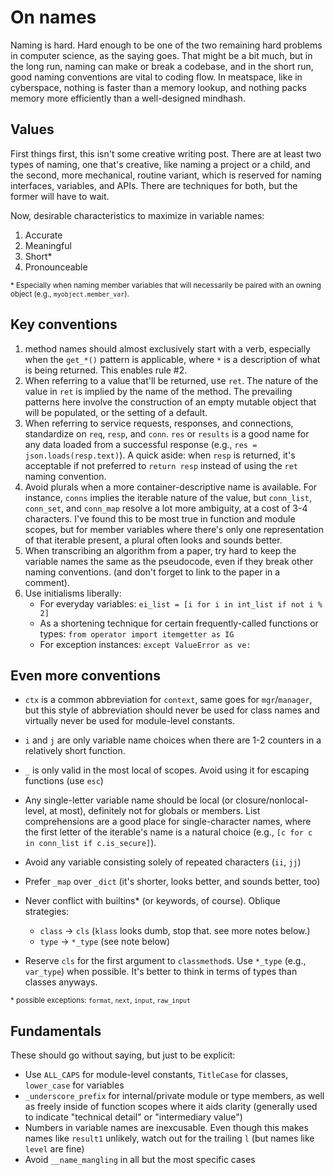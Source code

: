 # On names

Naming is hard. Hard enough to be one of the two remaining hard
problems in computer science, as the saying goes. That might be a bit
much, but in the long run, naming can make or break a codebase, and in
the short run, good naming conventions are vital to coding flow. In
meatspace, like in cyberspace, nothing is faster than a memory lookup,
and nothing packs memory more efficiently than a well-designed
mindhash.

## Values

First things first, this isn't some creative writing post. There are
at least two types of naming, one that's creative, like naming a
project or a child, and the second, more mechanical, routine variant,
which is reserved for naming interfaces, variables, and APIs. There
are techniques for both, but the former will have to wait.

Now, desirable characteristics to maximize in variable names:

1. Accurate
2. Meaningful
3. Short*
4. Pronounceable

<small>\* Especially when naming member variables that will necessarily be
   paired with an owning object (e.g., `myobject.member_var`).</small>

## Key conventions

1. method names should almost exclusively start with a verb, especially
   when the `get_*()` pattern is applicable, where `*` is a description of
   what is being returned. This enables rule #2.
2. When referring to a value that'll be returned, use `ret`. The
   nature of the value in `ret` is implied by the name of the
   method. The prevailing patterns here involve the construction of an
   empty mutable object that will be populated, or the setting of a
   default.
3. When referring to service requests, responses, and connections, standardize
   on `req`, `resp`, and `conn`. `res` or `results` is a good name
   for any data loaded from a successful response
   (e.g., `res = json.loads(resp.text)`).
   A quick aside: when `resp` is returned, it's acceptable if not
   preferred to `return resp` instead of using the `ret` naming
   convention.
4. Avoid plurals when a more container-descriptive name is
   available. For instance, `conns` implies the iterable nature of the
   value, but `conn_list`, `conn_set`, and `conn_map` resolve a lot
   more ambiguity, at a cost of 3-4 characters. I've found this to be
   most true in function and module scopes, but for member variables
   where there's only one representation of that iterable present, a
   plural often looks and sounds better.
5. When transcribing an algorithm from a paper, try hard to keep the
   variable names the same as the pseudocode, even if they break other
   naming conventions. (and don't forget to link to the paper in a
   comment).
6. Use initialisms liberally:
     * For everyday variables: `ei_list = [i for i in int_list if not i % 2]`
     * As a shortening technique for certain frequently-called
     functions or types: `from operator import itemgetter as IG`
     * For exception instances: `except ValueError as ve:`

## Even more conventions

- `ctx` is a common abbreviation for `context`, same goes for
  `mgr`/`manager`, but this style of abbreviation should never
  be used for class names and virtually never be used for
  module-level constants.
- `i` and `j` are only variable name choices when there are 1-2
  counters in a relatively short function.
- `_` is only valid in the most local of scopes. Avoid using it for
  escaping functions (use `esc`)
- Any single-letter variable name should be local (or
  closure/nonlocal-level, at most), definitely not for globals or
  members. List comprehensions are a good place for single-character
  names, where the first letter of the iterable's name is a natural
  choice (e.g., `[c for c in conn_list if c.is_secure]`).
- Avoid any variable consisting solely of repeated characters (`ii`, `jj`)
- Prefer `_map` over `_dict` (it's shorter, looks better, and sounds
  better, too)
- Never conflict with builtins* (or keywords, of course). Oblique strategies:

  * `class` -> `cls` (`klass` looks dumb, stop that. see more notes below.)
  * `type` -> `*_type` (see note below)

- Reserve `cls` for the first argument to `classmethod`s. Use `*_type`
  (e.g., `var_type`) when possible. It's better to think in terms of
  types than classes anyways.

<small>\* possible exceptions: `format`, `next`, `input`, `raw_input`</small>

## Fundamentals

These should go without saying, but just to be explicit:

* Use `ALL_CAPS` for module-level constants, `TitleCase` for classes,
  `lower_case` for variables
* `_underscore_prefix` for internal/private module or type members, as
  well as freely inside of function scopes where it aids clarity
  (generally used to indicate "technical detail" or "intermediary
  value")
* Numbers in variable names are inexcusable. Even though this makes
  names like `result1` unlikely, watch out for the trailing `l`
  (but names like `level` are fine)
* Avoid `__name_mangling` in all but the most specific cases
